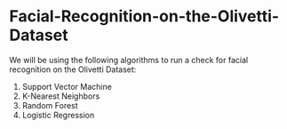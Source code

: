 # Facial-Recognition-on-the-Olivetti-Dataset

We will be using the following algorithms to run a check for facial recognition on the Olivetti Dataset:
1. Support Vector Machine
2. K-Nearest Neighbors
3. Random Forest
4. Logistic Regression
